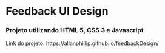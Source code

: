 <h1>Feedback UI Design</h1>

<h3>Projeto utilizando HTML 5, CSS 3 e Javascript</h3>

<p> Link do projeto: https://allanphillip.github.io/feedbackDesign/</p>